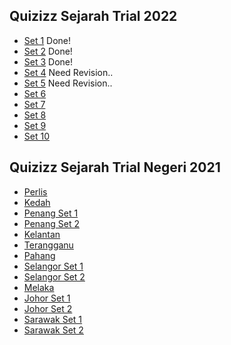 
## Quizizz Sejarah Trial 2022
-  [Set 1](https://quizizz.com/join?gc=54410643) Done!
-  [Set 2](https://quizizz.com/join?gc=28392851) Done!
-  [Set 3](https://quizizz.com/join?gc=59325843) Done!
-  [Set 4](https://quizizz.com/join?gc=18431379) Need Revision..
-  [Set 5](https://quizizz.com/join?gc=54082963) Need Revision..
-  [Set 6](https://quizizz.com/join?gc=00343443)
-  [Set 7](https://quizizz.com/join?gc=61160851)
-  [Set 8](https://quizizz.com/join?gc=39140755)
-  [Set 9](https://quizizz.com/join?gc=20266387)
-  [Set 10](https://quizizz.com/join?gc=66403731)

## Quizizz Sejarah Trial Negeri 2021
- [Perlis](https://quizizz.com/join?gc=06428163)
- [Kedah](https://quizizz.com/join?gc=37492227)
- [Penang Set 1](https://quizizz.com/join?gc=02576569)
- [Penang Set 2](https://quizizz.com/join?gc=18829497)
- [Kelantan](https://quizizz.com/join?gc=46884355)
- [Terangganu](https://quizizz.com/join?gc=20190723)
- [Pahang](https://quizizz.com/join?gc=38016515)
- [Selangor Set 1](https://quizizz.com/join?gc=17831427)
- [Selangor Set 2](https://quizizz.com/join?gc=13112835)
- [Melaka](https://quizizz.com/join?gc=00005635)
- [Johor Set 1](https://quizizz.com/join?gc=49800707)
- [Johor Set 2](https://quizizz.com/join?gc=52422147)
- [Sarawak Set 1](https://quizizz.com/join?gc=17262083)
- [Sarawak Set 2](https://quizizz.com/join?gc=16765113)